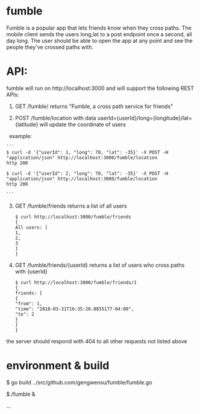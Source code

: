 # fumble
Fumble is a popular app that lets friends know when they cross paths. The mobile client sends the users long,lat to a post endpoint once a second, all day long. The user should be able to open the app at any point and see the people they've crossed paths with. 

# API:
fumble will run on http://localhost:3000 and will support the following REST APIs:
1. GET /fumble/
    returns "Fumble, a cross path service for friends"

2. POST /fumble/location with data userId={userId}/long={longitude}/lat={latitude}
    will update the coordinate of users

    example: 


    ```
    $ curl -d '{"userId": 1, "long": 70, "lat": -35}' -X POST -H "application/json" http://localhost:3000/fumble/location
    http 200

    $ curl -d '{"userId": 2, "long": 70, "lat": -35}' -X POST -H "application/json" http://localhost:3000/fumble/location
    http 200
    
    ```

3.  GET /fumble/friends
    returns a list of all users

    ```
    $ curl http://localhost:3000/fumble/friends
    {
    All users: [
    1,
    2,
    3
    ]
    }

    ```

4.  GET /fumble/friends/{userId}
    returns a list of users who cross paths with {userId}

    ```
    $ curl http://localhost:3000/fumble/friends/1 
    {                                             
    friends: [                                   
    {                                            
    "from": 1,                                  
    "time": "2018-03-31T16:35:20.8855177-04:00",
    "to": 2                                     
    }                                                                              
    ]                                                         
    }

    ```
 
the server should respond with 404 to all other requests not listed above
 
 # environment & build
$ go build ../src/github.com/gengwensu/fumble/fumble.go 

$./fumble &

...
 